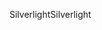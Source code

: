 <span data-ttu-id="c54e1-101">Silverlight</span><span class="sxs-lookup"><span data-stu-id="c54e1-101">Silverlight</span></span>